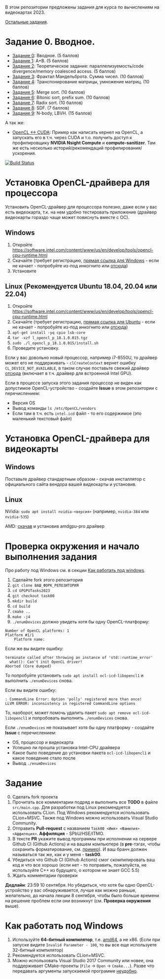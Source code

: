 В этом репозитории предложены задания для курса по вычислениям на видеокартах 2023.

[Остальные задания](https://github.com/GPGPUCourse/GPGPUTasks2023/).


# Задание 0. Вводное.

- [Задание 0](https://github.com/GPGPUCourse/GPGPUTasks2023/tree/task00): Вводное. (5 баллов)
- [Задание 1](https://github.com/GPGPUCourse/GPGPUTasks2023/tree/task01): A+B. (5 баллов)
- [Задание 2](https://github.com/GPGPUCourse/GPGPUTasks2023/tree/task02): Теоретическое задание: параллелизуемость/code divergence/memory coalesced access. (5 баллов)
- [Задание 3](https://github.com/GPGPUCourse/GPGPUTasks2023/tree/task03): Фрактал Мандельброта. Сумма чисел. (10 баллов)
- [Задание 4](https://github.com/GPGPUCourse/GPGPUTasks2023/tree/task04): Транспонирование матрицы, умножение матриц. (10 баллов)
- [Задание 5](https://github.com/GPGPUCourse/GPGPUTasks2023/tree/task05): Merge sort. (10 баллов)
- [Задание 6](https://github.com/GPGPUCourse/GPGPUTasks2023/tree/task06): Bitonic sort, prefix sum. (10 баллов)
- [Задание 7](https://github.com/GPGPUCourse/GPGPUTasks2023/tree/task07): Radix sort. (10 баллов)
- [Задание 8](https://github.com/GPGPUCourse/GPGPUTasks2023/tree/task08): SDF. (7 баллов)
- [Задание 9](https://github.com/GPGPUCourse/GPGPUTasks2023/tree/task09): N-body, LBVH. (15 баллов)

А так же:

 - [OpenCL <-> CUDA](https://github.com/GPGPUCourse/GPGPUSpeedupGuidelines): Пример как написать кернел на OpenCL, а запускать его в т.ч. через CUDA и т.о. получить доступ к профилировщику **NVIDIA Nsight Compute** и **compute-sanitizer**. Там же есть несколько историй/рекомендаций профилирования/ускорения.


[![Build Status](https://github.com/GPGPUCourse/GPGPUTasks2023/actions/workflows/cmake.yml/badge.svg?branch=task00&event=push)](https://github.com/GPGPUCourse/GPGPUTasks2023/actions/workflows/cmake.yml)

Установка OpenCL-драйвера для процессора
========================================

Установить OpenCL-драйвер для процессора полезно, даже если у вас есть видеокарта, т.к. на нем удобно тестировать приложение (драйвер видеокарты гораздо чаще может повиснуть вместе с ОС).

Windows
-------

1. Откройте https://software.intel.com/content/www/us/en/develop/tools/opencl-cpu-runtime.html
2. Скачайте (требует регистрацию, [прямая ссылка для Windows](http://registrationcenter-download.intel.com/akdlm/irc_nas/vcp/13794/opencl_runtime_18.1_x64_setup.msi) - если не качает - попробуйте из-под инкогнито или [отсюда](https://disk.yandex.ru/d/dlVbMoI3tsPZfw))
3. Установите

Linux (Рекомендуется Ubuntu 18.04, 20.04 или 22.04)
----------------------------------

1. Откройте https://software.intel.com/content/www/us/en/develop/tools/opencl-cpu-runtime.html
2. Скачайте (требует регистрацию, [прямая ссылка для Ubuntu](http://registrationcenter-download.intel.com/akdlm/irc_nas/vcp/15532/l_opencl_p_18.1.0.015.tgz) - если не качает - попробуйте из-под инкогнито или [отсюда](https://disk.yandex.ru/d/dlVbMoI3tsPZfw))
3. ``apt-get install -yq cpio lsb-core``
4. ``tar -xzf l_opencl_p_18.1.0.015.tgz``
5. ``sudo ./l_opencl_p_18.1.0.015/install.sh``
6. Проведите установку.

Если у вас довольно новый процессор, например i7-8550U, то драйвер может его не поддерживать - ```clCreateContext``` вернет ошибку ```CL_DEVICE_NOT_AVAILABLE```, в таком случае поставьте свежий драйвер [отсюда](https://github.com/intel/compute-runtime/releases) (включает в т.ч. драйвер для встроенной Intel GPU).

Если в процессе запуска этого задания процессор не виден как допустимое OpenCL-устройство - создайте **Issue** в этом репозитории с перечислением:

 - Версия OS
 - Вывод команды ``ls /etc/OpenCL/vendors``
 - Если там в т.ч. есть ``intel.icd`` файл - то его содержимое (это маленький текстовый файл)

Установка OpenCL-драйвера для видеокарты
========================================

Windows
-------

Поставьте драйвер стандартным образом - скачав инсталлятор с официального сайта вендора вашей видеокарты и установив.

Linux
-----

NVidia: ``sudo apt install nvidia-<версия>`` (например, ``nvidia-384`` или ``nvidia-535``)

AMD: [скачав](https://www.amd.com/en/support) и установив amdgpu-pro драйвер

Проверка окружения и начало выполнения задания
==============================================

Про работу под Windows см. в секции [Как работать под windows](#%D0%9A%D0%B0%D0%BA-%D1%80%D0%B0%D0%B1%D0%BE%D1%82%D0%B0%D1%82%D1%8C-%D0%BF%D0%BE%D0%B4-windows).

1. Сделайте fork этого репозитория
2. ``git clone ВАШ_ФОРК_РЕПОЗИТОРИЯ``
3. ``cd GPGPUTasks2023``
4. ``git checkout task00``
5. ``mkdir build``
6. ``cd build``
7. ``cmake ..``
8. ``make -j4``
9. ``./enumDevices`` должно увидеть хотя бы одну OpenCL-платформу:

```
Number of OpenCL platforms: 1
Platform #1/1
    Platform name: 
```

Если же вы видите ошибку:
```
terminate called after throwing an instance of 'std::runtime_error'
  what(): Can't init OpenCL driver!
Aborted (Core dumped)
```
То попробуйте установить ```sudo apt install ocl-icd-libopencl1``` и выполнить ``./enumDevices`` снова.

Если вы видите ошибку:
```
: CommandLine Error: Option 'polly' registered more than once!
LLVM ERROR: inconsistency in registered CommandLine options
```
То, наоборот, может помочь удалить пакет ```sudo apt remove ocl-icd-libopencl1``` и попробовать выполнить ``./enumDevices`` снова.

Если ``./enumDevices`` не показывает хотя бы одну платформу - создайте **Issue** с перечислением:

 - OS, процессор и видеокарта
 - Успешно ли прошла установка Intel-CPU драйвера
 - Какое было поведение до установки пакета ``ocl-icd-libopencl1`` и какое поведение стало после
 - Вывод ``./enumDevices``

Задание
=======

0. Сделать fork проекта
1. Прочитать все комментарии подряд и выполнить все **TODO** в файле ``src/main.cpp``. Для разработки под Linux рекомендуется использовать CLion. Под Windows рекомендуется использовать CLion+MSVC. Также под Windows можно использовать Visual Studio Community.
2. Отправить **Pull-request** с названием ```Task00 <Имя> <Фамилия> <Аффиляция>```. **Аффиляция** - SPbU/HSE/ITMO.
3. В тексте **PR** укажите вывод программы при исполнении на сервере Github CI (Github Actions) и на вашем компьютере (в **pre**-тэгах, чтобы сохранить форматирование, см. [пример](https://raw.githubusercontent.com/GPGPUCourse/GPGPUTasks2023/task00/.github/pull_request_example.md)). И ваш бранч должен называться так же, как и у меня - **task00**.
4. Убедиться что Github CI (Github Actions) смог скомпилировать ваш код и что все хорошо (если нет - то поправить, пожалуйста, не используйте C++ из будущего, о котором не знает GCC 5.5)
5. Ждать комментарии проверки

**Дедлайн**: 23:59 10 сентября. Но убедиться, что хотя бы одно OpenCL-устройство у вас обнаруживается, лучше как можно раньше, желательно, до начала лекции 8 сентября, чтобы было больше времени на решение проблем если они возникнут (см. **Проверка окружения** выше).

Как работать под Windows
========================

1. Используйте **64-битный компилятор**, т.е. [amd64](/.figures/clion_msvc_settings.png), а не x86. (Если при запуске видите ``Invalid Parameter - 100``, то вы все еще используете 32-битный компилятор)
2. Рекомендуется использовать CLion+MSVC.
3. Можно использовать Visual Studio 2017 Community или новее, она поддерживает CMake-проекты (``File`` -> ``Open`` -> ``Cmake...``). Разве что передавать аргументы запускаемой программе [неудобно](https://docs.microsoft.com/en-us/cpp/ide/cmake-tools-for-visual-cpp?view=vs-2017#configure-cmake-debugging-sessions).
